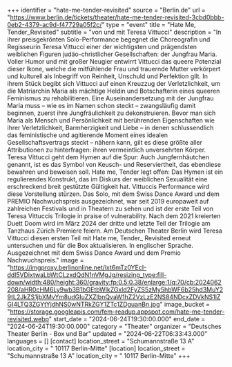 +++
identifier = "hate-me-tender-revisited"
source = "Berlin.de"
url = "https://www.berlin.de/tickets/theater/hate-me-tender-revisited-3cbd0bbb-0eb2-4379-ac9d-f47729a05f2c/"
type = "event"
title = "Hate Me, Tender_Revisited"
subtitle = "von und mit Teresa Vittucci"
description = "In ihrer preisgekrönten Solo-Performance begegnet die Choreografin und Regisseurin Teresa Vittucci einer der wichtigsten und prägendsten weiblichen Figuren judäo-christlicher Gesellschaften: der Jungfrau Maria.
Voller Humor und mit großer Neugier entwirrt Vittucci das queere  Potenzial dieser Ikone, welche die mitfühlende Frau und trauernde  Mutter verkörpert und kulturell als Inbegriff von Reinheit, Unschuld  und Perfektion gilt. In ihrem Stück begibt sich Vittucci auf einen  Kreuzzug der Verletzlichkeit, um die Matriarchin Maria als mächtige  Heldin und Botschafterin eines queeren Feminismus zu rehabilitieren.
Eine Auseinandersetzung mit der Jungfrau Maria muss – wie es im Namen  schon steckt – zwangsläufig damit beginnen, zuerst ihre  Jungfräulichkeit zu dekonstruieren. Bevor man sich Maria als Mensch und  Persönlichkeit mit berührenden Eigenschaften wie ihrer  Verletzlichkeit, Barmherzigkeit und Liebe – in denen schlussendlich das  feministische und agitierende Moment eines idealen Gesellschaftsvertrags  steckt – nähern kann, gilt es diese größte aller Attributionen zu  hinterfragen: ihren vermeintlich unversehrten Körper.
Teresa Vittucci geht dem Hymen auf die Spur: Auch Jungfernhäutchen  genannt, ist es das Symbol von Keusch- und Reserviertheit, das ebendiese  bewahren und beweisen soll. Hate me, Tender legt offen: Das  Hymen ist ein regulierendes Konstrukt, das im Diskurs der weiblichen  Sexualität eine erschreckend breit gestützte Gültigkeit hat.  Vittuccis Performance wird diese Vorstellung stürzen.
Das Solo, mit dem Swiss Dance Award und dem PREMIO Nachwuchspreis  ausgezeichnet, war seit 2019 europaweit auf zahlreichen Festivals und in  Theatern zu sehen und ist der erste Teil von Teresa Vittuccis Trilogie in praise of vulnerability.  Nach dem 2021 kreierten Duett Doom wird im März 2024 der dritte und  letzte Teil der Trilogie am Tanzhaus Zürich Premiere feiern. Am  Deutschen Theater Berlin wird Teresa Vittucci diesen ersten Teil mit Hate me, Tender_ Revisited erneut untersuchen und für die Box aktualisieren.
In englischer Sprache.
Ausgezeichnet mit dem Swiss Dance Award und dem Premio Nachwuchspreis."
image = "https://imgproxy.berlinonline.net/lxt6mTz0YEcI-ddl5VDixtwaLbWtCLzxdQdN1nVMgJg/resizing_type:fill-down/width:480/height:360/gravity:fp:0.5:0.38/enlarge:1/q:70/cb:2024062208/aHR0cHM6Ly9wb3B1bGEtbWlkZGxld2FyZS5zMy5hbWF6b25hd3MuY29tL2JkZS1jbXMvYm8udGIuZXZlbnQvaW1hZ2VzLzE2NS84NDcxZDVkNS1lZGI4LTQ3ZGYtYjdhNS0wNTRkZGY1ZTc1ZDguanBn.jpg"
image_bucket = "https://storage.googleapis.com/fem-readup.appspot.com/hate-me-tender-revisited.webp"
start_date = "2024-06-24T19:30:00.000"
end_date = "2024-06-24T19:30:00.000"
category = "Theater"
organizer = "Deutsches Theater Berlin - Box und Bar"
updated = "2024-06-22T06:33:43.000"
languages = []
[contact]
location_street = "Schumannstraße 13 A"
location_city = " 10117 Berlin-Mitte"
[location]
location_street = "Schumannstraße 13 A"
location_city = " 10117 Berlin-Mitte"
+++